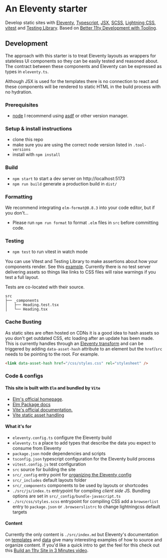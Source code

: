 # An Eleventy starter

Develop static sites with [Eleventy](https://www.11ty.dev/docs/), [Typescript](https://www.typescriptlang.org/), [JSX](https://react.dev/learn/writing-markup-with-jsx), [SCSS](https://sass-lang.com/), [Lightning CSS](https://lightningcss.dev/), [vitest](https://vitest.dev/) and [Testing Library](https://testing-library.com/docs/dom-testing-library/intro). Based on [Better 11ty Development with Tooling](https://www.jetbrains.com/guide/javascript/tutorials/eleventy-tsx/).


## Development

The approach with this starter is to treat Eleventy layouts as wrappers for stateless UI components so they can be easily tested and reasoned about. The contract between these components and Eleventy can be expressed as types in `eleventy.ts`.

Although JSX is used for the templates there is no connection to react and these components will be rendered to static HTML in the build process with no hydration.

### Prerequisites

- [node](https://nodejs.org/) I recommend using [asdf](https://asdf-vm.com/) or other version manager.

### Setup & install instructions

- clone this repo
- make sure you are using the correct node version listed in `.tool-versions`
- install with `npm install`

### Build

- `npm start` to start a dev server on http://localhost:5173
- `npm run build` generate a production build in `dist/`

### Formatting

We recommend integrating `elm-format@0.8.3` into your code editor, but if you don't...
- Please run `npm run format` to format `.elm` files in `src` before committing code.

### Testing

- `npm test` to run vitest in watch mode

You can use Vitest and Testing Library to make assertions about how your components render. See this [example](https://github.com/aaaaargZombies/11tsy-starter/blob/df4ba94d3270abe9ecf36d95a8a7812173f36973/src/_components/Heading.test.tsx). Currently there is no test server delivering assets so things like links to CSS files will raise warnings if you test a full layout.

Tests are co-located with their source.

```
src
├── _components
│   ├── Heading.test.tsx
│   └── Heading.tsx
```

### Cache Busting

As static sites are often hosted on CDNs it is a good idea to hash assets so you don't get outdated CSS, etc loading after an update has been made. This is currently handles through an [Eleventy transform](https://www.11ty.dev/docs/transforms/) and can be triggered by adding `data-asset-hash` attribute to an element but the `href`/`src` needs to be pointing to the root. For example.

```html
<link data-asset-hash href="/css/styles.css" rel="stylesheet" />
```


### Code & configs

#### This site is built with `Elm` and bundled by `Vite`

- [Elm's official homepage](https://elm-lang.org/).
- [Elm Package docs](https://package.elm-lang.org/)
- [Vite's official documentation.](https://vitejs.dev/)
- [Vite static asset handling](https://package.elm-lang.org/packages/hmsk/elm-vite-plugin-helper/latest/)

#### What it's for

- `eleventy.config.ts` configure the Eleventy build
- `eleventy.ts` a place to add types that describe the data you expect to consume from Eleventy
- `package.json` node dependencies and scripts
- `tsconfig.json` typescript configuration for the Eleventy build process
- `vitest.config.js` test configuration
- `src` source for building the site
- `src/_config` entry point for [organizing the Eleventy config](https://www.lenesaile.com/en/blog/organizing-the-eleventy-config-file/)
- `src/_includes` default layouts folder
- `src/_components` components to be used by layouts or shortcodes
- `./src/js/index.ts` entrypoint for compiling *client side* JS. Bundling options are set in `src/_config/bundle-javascript.ts`
- `./src/css/styles.scss` entrypoint for compiling CSS add a `browserlist` entry to `package.json` or `.browserslistrc` to change lightningcss default targets

#### Content

Currently the only content is `./src/index.md` but Eleventy's documentation on [templates](https://www.11ty.dev/docs/templates/) and [data](https://www.11ty.dev/docs/data/) give many interesting examples of how to source and organize content. If you'd like a quick intro to get the feel for this check out this [Build an 11ty Site in 3 Minutes video](https://www.youtube.com/watch?v=BKdQEXqfFA0).

